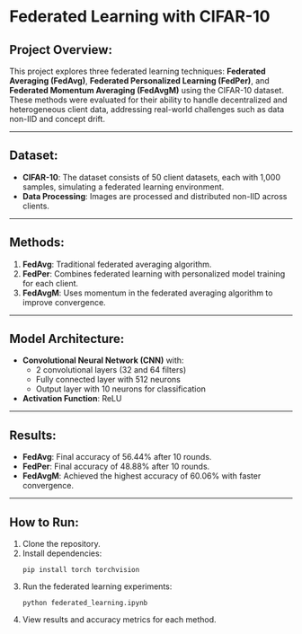# Federated Learning with CIFAR-10

## Project Overview:

This project explores three federated learning techniques: **Federated Averaging (FedAvg)**, **Federated Personalized Learning (FedPer)**, and **Federated Momentum Averaging (FedAvgM)** using the CIFAR-10 dataset. These methods were evaluated for their ability to handle decentralized and heterogeneous client data, addressing real-world challenges such as data non-IID and concept drift.

---

## Dataset:

- **CIFAR-10**: The dataset consists of 50 client datasets, each with 1,000 samples, simulating a federated learning environment.
- **Data Processing**: Images are processed and distributed non-IID across clients.

---

## Methods:

1. **FedAvg**: Traditional federated averaging algorithm.
2. **FedPer**: Combines federated learning with personalized model training for each client.
3. **FedAvgM**: Uses momentum in the federated averaging algorithm to improve convergence.

---

## Model Architecture:

- **Convolutional Neural Network (CNN)** with:
  - 2 convolutional layers (32 and 64 filters)
  - Fully connected layer with 512 neurons
  - Output layer with 10 neurons for classification
- **Activation Function**: ReLU

---

## Results:

- **FedAvg**: Final accuracy of 56.44% after 10 rounds.
- **FedPer**: Final accuracy of 48.88% after 10 rounds.
- **FedAvgM**: Achieved the highest accuracy of 60.06% with faster convergence.

---

## How to Run:

1. Clone the repository.
2. Install dependencies:
   ```
   pip install torch torchvision
   ```
3. Run the federated learning experiments:
   ```
   python federated_learning.ipynb
   ```
4. View results and accuracy metrics for each method.
